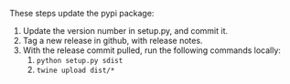 These steps update the pypi package:

1. Update the version number in setup.py, and commit it.
1. Tag a new release in github, with release notes.
1. With the release commit pulled, run the following commands locally:
   1. `python setup.py sdist`
   1. `twine upload dist/*`
